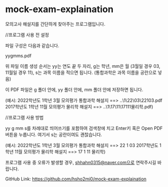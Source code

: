 # mock-exam-explaination
모의고사 해설지를 간단하게 찾아주는 프로그램입니다.


//프로그램 사용 전 설정

파일 구성은 다음과 같습니다.

yygmms.pdf

위 파일 이름 생성 순서는 yy는 연도 끝 두 자리, g는 학년, mm은 월 (3월일 경우 03, 11월일 경우 11), s는 과목 이름을 적으면 됩니다. (통합과학은 과목 이름을 공란으로 넣음)

이 PDF 파일은 g 폴더 안에, yy 폴더 안에, mm 폴더 안에 저장하면 됩니다.

(예시: 	2022학년도 1학년 3월 모의평가 통합과학 해설지 ==> ..\1\22\03\22103.pdf
	2017학년도 1학년 11월 모의평가 물리학 해설지 ==> ..\1\17\11\17111물리학.pdf)


//프로그램 사용 방법

yy g mm s를 차례대로 띄어쓰기를 포함하여 검색창에 치고 Enter키 혹은 Open PDF 버튼을 누릅니다.
여기서 s는 공란이여도 괜찮습니다.

(예시: 	2022학년도 1학년 3월 모의평가 통합과학 해설지 ==> 22 1 03
	2017학년도 1학년 11월 모의평가 물리학 해설지 ==> 17 1 11 물리학)


프로그램 사용 중 오류가 발생할 경우, shhahn0315@naver.com으로 연락주시길 바랍니다.

GitHub Link: https://github.com/hsho2mi0/mock-exam-explaination
